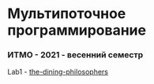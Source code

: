 # Мультипоточное программирование
### ИТМО - 2021 - весенний семестр

Lab1 - [the-dining-philosophers](https://github.com/DamirJann/multi-threaded_programming/tree/lab1)
